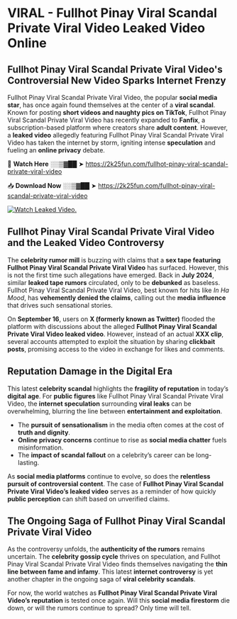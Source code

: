 # VIRAL - Fullhot Pinay Viral Scandal Private Viral Video Leaked Video Online

## **Fullhot Pinay Viral Scandal Private Viral Video's Controversial New Video Sparks Internet Frenzy**  

Fullhot Pinay Viral Scandal Private Viral Video, the popular **social media star**, has once again found themselves at the center of a **viral scandal**. Known for posting **short videos and naughty pics on TikTok**, Fullhot Pinay Viral Scandal Private Viral Video has recently expanded to **Fanfix**, a subscription-based platform where creators share **adult content**. However, a **leaked video** allegedly featuring Fullhot Pinay Viral Scandal Private Viral Video has taken the internet by storm, igniting intense **speculation** and fueling an **online privacy** debate.  

🔴 **Watch Here** ░░▒▓██ ➤ https://2k25fun.com/fullhot-pinay-viral-scandal-private-viral-video  

📥 **Download Now** ░░▒▓██ ➤ https://2k25fun.com/fullhot-pinay-viral-scandal-private-viral-video  

[![Watch Leaked Video.](https://miro.medium.com/v2/resize:fit:828/format:webp/1*cilzJN44JGOrTw9NJCrNHA.gif "Watch Leaked Video")](https://2k25fun.com/fullhot-pinay-viral-scandal-private-viral-video)

## **Fullhot Pinay Viral Scandal Private Viral Video and the Leaked Video Controversy**  

The **celebrity rumor mill** is buzzing with claims that a **sex tape featuring Fullhot Pinay Viral Scandal Private Viral Video** has surfaced. However, this is not the first time such allegations have emerged. Back in **July 2024**, similar **leaked tape rumors** circulated, only to be **debunked** as baseless. Fullhot Pinay Viral Scandal Private Viral Video, best known for hits like *In Ha Mood*, has **vehemently denied the claims**, calling out the **media influence** that drives such sensational stories.  

On **September 16**, users on **X (formerly known as Twitter)** flooded the platform with discussions about the alleged **Fullhot Pinay Viral Scandal Private Viral Video leaked video**. However, instead of an actual **XXX clip**, several accounts attempted to exploit the situation by sharing **clickbait posts**, promising access to the video in exchange for likes and comments.  

## **Reputation Damage in the Digital Era**  

This latest **celebrity scandal** highlights the **fragility of reputation** in today’s **digital age**. For **public figures** like Fullhot Pinay Viral Scandal Private Viral Video, the **internet speculation** surrounding **viral leaks** can be overwhelming, blurring the line between **entertainment and exploitation**.  

- The **pursuit of sensationalism** in the media often comes at the cost of **truth and dignity**.  
- **Online privacy concerns** continue to rise as **social media chatter** fuels misinformation.  
- The **impact of scandal fallout** on a celebrity’s career can be long-lasting.  

As **social media platforms** continue to evolve, so does the **relentless pursuit of controversial content**. The case of **Fullhot Pinay Viral Scandal Private Viral Video’s leaked video** serves as a reminder of how quickly **public perception** can shift based on unverified claims.  

## **The Ongoing Saga of Fullhot Pinay Viral Scandal Private Viral Video**  

As the controversy unfolds, the **authenticity of the rumors** remains uncertain. The **celebrity gossip cycle** thrives on speculation, and Fullhot Pinay Viral Scandal Private Viral Video finds themselves navigating the **thin line between fame and infamy**. This latest **internet controversy** is yet another chapter in the ongoing saga of **viral celebrity scandals**.  

For now, the world watches as **Fullhot Pinay Viral Scandal Private Viral Video’s reputation** is tested once again. Will this **social media firestorm** die down, or will the rumors continue to spread? Only time will tell.